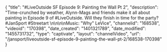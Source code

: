 {
    "title": "#LiveOutside SF Episode 9: Painting the Wall Pt 2",
    "description": "Time-crunched by weather, Alynn-Mags and friends make it all about painting in Episode 9 of #LiveOutside. Will they finish in time for the party? #JanSport #Streetart \n\n\n\nMusic: \"Why\" LeVice",
    "channelid": "168538",
    "videoid": "170398",
    "date_created": "1401321789",
    "date_modified": "1455731732",
    "type": "captivate",
    "layout": "channelVideo",
    "url": "\/jansport\/liveoutside-sf-episode-9-painting-the-wall-pt-2\/168538-170398"
}